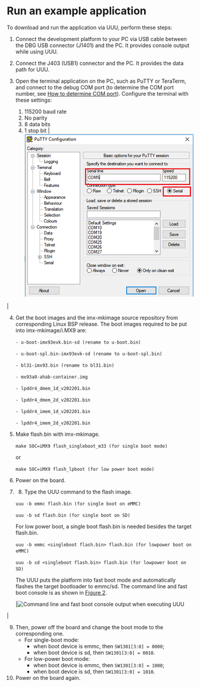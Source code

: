 # Run an example application

To download and run the application via UUU, perform these steps:

1.  Connect the development platform to your PC via USB cable between the DBG USB connector \(J1401\) and the PC. It provides console output while using UUU.
2.  Connect the J403 \(USB1\) connector and the PC. It provides the data path for UUU.
3.  Open the terminal application on the PC, such as PuTTY or TeraTerm, and connect to the debug COM port \(to determine the COM port number, see [How to determine COM port](how_to_determine_com_port.md#)\). Configure the terminal with these settings:

    1.  115200 baud rate
    2.  No parity
    3.  8 data bits
    4.  1 stop bit
    |![](../images/flash_xip_terminal_putty_configuration_8mm.png "Terminal (PuTTY) configuration")

|

4.  Get the boot images and the imx-mkimage source repository from corresponding Linux BSP release. The boot images required to be put into imx-mkimage/i.MX9 are:

    `- u-boot-imx93evk.bin-sd (rename to u-boot.bin)`

    `- u-boot-spl.bin-imx93evk-sd (rename to u-boot-spl.bin)`

    `- bl31-imx93.bin (rename to bl31.bin)`

    `- mx93a0-ahab-container.img`

    `- lpddr4_dmem_1d_v202201.bin`

    `- lpddr4_dmem_2d_v202201.bin`

    `- lpddr4_imem_1d_v202201.bin`

    `- lpddr4_imem_2d_v202201.bin`

5.  Make flash.bin with imx-mkimage.

    `make SOC=iMX9 flash_singleboot_m33 (for single boot mode)`

    or

    `make SOC=iMX9 flash_lpboot (for low power boot mode)`

6.  Power on the board.
7.  8.  Type the UUU command to the flash image.

    `uuu -b emmc flash.bin (for single boot on eMMC)`

    `uuu -b sd flash.bin (for single boot on SD)`

    For low power boot, a single boot flash.bin is needed besides the target flash.bin.

    `uuu -b emmc <singleboot flash.bin> flash.bin (for lowpower boot on eMMC)`

    `uuu -b sd <singleboot flash.bin> flash.bin (for lowpower boot on SD)`

    The UUU puts the platform into fast boot mode and automatically flashes the target bootloader to emmc/sd. The command line and fast boot console is as shown in [Figure 2](run_an_example_application.md#COMMANDLINSEFASTBOOT).

    |![](../images/command_line_fast_boot_console_output_executing_uu.png "Command line and fast boot console output when
											executing UUU")

|

9.  Then, power off the board and change the boot mode to the corresponding one.
    -   For single-boot mode:
        -   when boot device is emmc, then `SW1301[3:0] = 0000`;
        -   when boot device is sd, then `SW1301[3:0] = 0010`.
    -   For low-power boot mode:
        -   when boot device is emmc, then `SW1301[3:0] = 1000`;
        -   when boot device is sd, then `SW1301[3:0] = 1010`.
10. Power on the board again.

